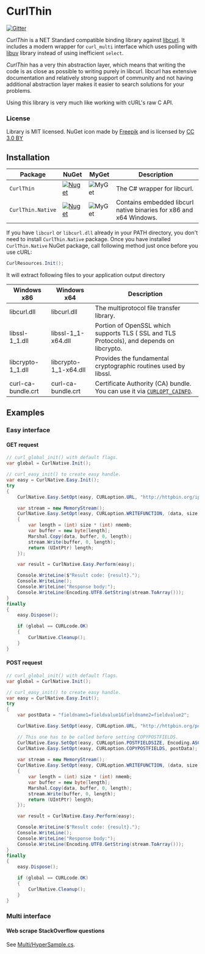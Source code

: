 # CurlThin #
[![Gitter](https://img.shields.io/gitter/room/CurlThin/Lobby.svg)](https://gitter.im/CurlThin/Lobby)


_CurlThin_ is a NET Standard compatible binding library against [libcurl](http://curl.haxx.se/libcurl).
It includes a modern wrapper for `curl_multi` interface which uses polling with [libuv](https://libuv.org/) library instead of using inefficient `select`.

_CurlThin_ has a very thin abstraction layer, which means that writing the code is as close as possible to writing purely in libcurl. libcurl has extensive documentation and relatively strong support of community and not having additional abstraction layer makes it easier to search solutions for your problems.

Using this library is very much like working with cURL's raw C API.

### License ###
Library is MIT licensed. NuGet icon made by [Freepik](http://www.freepik.com) and is licensed by [CC 3.0 BY](https://creativecommons.org/licenses/by/3.0/)

## Installation ##

| Package   | NuGet        | MyGet | Description  |
|-----------|--------------|-------|--------------|
| `CurlThin` | [![Nuget](https://img.shields.io/nuget/v/CurlThin.svg)](https://www.nuget.org/packages/CurlThin/) | ![MyGet](https://img.shields.io/myget/curlthin/vpre/CurlThin.svg) | The C# wrapper for libcurl.  |
| `CurlThin.Native` | [![Nuget](https://img.shields.io/nuget/v/CurlThin.Native.svg)](https://www.nuget.org/packages/CurlThin.Native/) | ![MyGet](https://img.shields.io/myget/curlthin/vpre/CurlThin.Native.svg) | Contains embedded libcurl native binaries for x86 and x64 Windows. |

If you have `libcurl` or `libcurl.dll` already in your PATH directory, you don't need to install `CurlThin.Native` package. Once you have installed `CurlThin.Native` NuGet package, call following method just once before you use cURL:

```csharp
CurlResources.Init();
```

It will extract following files to your application output directory

| Windows x86 | Windows x64 | Description |
|-------------|-------------|-------------|
| libcurl.dll | libcurl.dll | The multiprotocol file transfer library. |
| libssl-1_1.dll | libssl-1_1-x64.dll | Portion of OpenSSL which supports TLS ( SSL and TLS Protocols), and depends on libcrypto. |
| libcrypto-1_1.dll | libcrypto-1_1-x64.dll | Provides the fundamental cryptographic routines used by libssl. |
| curl-ca-bundle.crt | curl-ca-bundle.crt | Certificate Authority (CA) bundle. You can use it via [`CURLOPT_CAINFO`](https://curl.haxx.se/libcurl/c/CURLOPT_CAINFO.html). |

## Examples ##

### Easy interface ###

#### GET request ####
```csharp
// curl_global_init() with default flags.
var global = CurlNative.Init();

// curl_easy_init() to create easy handle.
var easy = CurlNative.Easy.Init();
try
{
    CurlNative.Easy.SetOpt(easy, CURLoption.URL, "http://httpbin.org/ip");

    var stream = new MemoryStream();
    CurlNative.Easy.SetOpt(easy, CURLoption.WRITEFUNCTION, (data, size, nmemb, user) =>
    {
        var length = (int) size * (int) nmemb;
        var buffer = new byte[length];
        Marshal.Copy(data, buffer, 0, length);
        stream.Write(buffer, 0, length);
        return (UIntPtr) length;
    });

    var result = CurlNative.Easy.Perform(easy);

    Console.WriteLine($"Result code: {result}.");
    Console.WriteLine();
    Console.WriteLine("Response body:");
    Console.WriteLine(Encoding.UTF8.GetString(stream.ToArray()));
}
finally
{
    easy.Dispose();

    if (global == CURLcode.OK)
    {
        CurlNative.Cleanup();
    }
}
```


#### POST request ####
```csharp
// curl_global_init() with default flags.
var global = CurlNative.Init();

// curl_easy_init() to create easy handle.
var easy = CurlNative.Easy.Init();
try
{
    var postData = "fieldname1=fieldvalue1&fieldname2=fieldvalue2";

    CurlNative.Easy.SetOpt(easy, CURLoption.URL, "http://httpbin.org/post");

    // This one has to be called before setting COPYPOSTFIELDS.
    CurlNative.Easy.SetOpt(easy, CURLoption.POSTFIELDSIZE, Encoding.ASCII.GetByteCount(postData));
    CurlNative.Easy.SetOpt(easy, CURLoption.COPYPOSTFIELDS, postData);
    
    var stream = new MemoryStream();
    CurlNative.Easy.SetOpt(easy, CURLoption.WRITEFUNCTION, (data, size, nmemb, user) =>
    {
        var length = (int) size * (int) nmemb;
        var buffer = new byte[length];
        Marshal.Copy(data, buffer, 0, length);
        stream.Write(buffer, 0, length);
        return (UIntPtr) length;
    });

    var result = CurlNative.Easy.Perform(easy);

    Console.WriteLine($"Result code: {result}.");
    Console.WriteLine();
    Console.WriteLine("Response body:");
    Console.WriteLine(Encoding.UTF8.GetString(stream.ToArray()));
}
finally
{
    easy.Dispose();

    if (global == CURLcode.OK)
    {
        CurlNative.Cleanup();
    }
}
```

### Multi interface ###

#### Web scrape StackOverflow questions ####
See [Multi/HyperSample.cs](CurlThin.Samples/Multi/HyperSample.cs).
